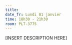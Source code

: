 ```yaml
---
title:
date_fr: Lundi 01 janvier
time: 18h30 - 21h30
room: PLT-3775
---
```


[INSERT DESCRIPTION HERE]

